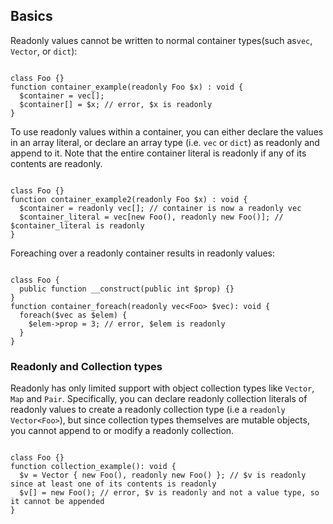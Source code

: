 
## Basics 
Readonly values cannot be written to normal container types(such as`vec`, `Vector`, or `dict`):

``` Hack readonly_container_example.hack.type-errors

class Foo {}
function container_example(readonly Foo $x) : void {
  $container = vec[];
  $container[] = $x; // error, $x is readonly
}
```

To use readonly values within a container, you can either declare the values in an array literal, or declare an array type (i.e. `vec` or `dict`) as readonly and append to it. 
Note that the entire container literal is readonly if any of its contents are readonly. 

``` Hack readonly_container_example2.hack

class Foo {}
function container_example2(readonly Foo $x) : void {
  $container = readonly vec[]; // container is now a readonly vec
  $container_literal = vec[new Foo(), readonly new Foo()]; // $container_literal is readonly
}
```

Foreaching over a readonly container results in readonly values:

``` Hack readonly_container_foreach.hack.type-errors

class Foo {
  public function __construct(public int $prop) {}
}
function container_foreach(readonly vec<Foo> $vec): void {
  foreach($vec as $elem) {
    $elem->prop = 3; // error, $elem is readonly
  }
}
```

### Readonly and Collection types
Readonly has only limited support with object collection types like `Vector`, `Map` and `Pair`. Specifically, you can declare readonly collection literals of readonly values to create a readonly collection type (i.e a `readonly Vector<Foo>`), but since collection types themselves are mutable objects, you cannot append to or modify a readonly collection. 

``` Hack readonly_collection_example.hack.type-errors

class Foo {}
function collection_example(): void {
  $v = Vector { new Foo(), readonly new Foo() }; // $v is readonly since at least one of its contents is readonly
  $v[] = new Foo(); // error, $v is readonly and not a value type, so it cannot be appended
}
```
